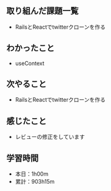 ## 取り組んだ課題一覧
- RailsとReactでtwitterクローンを作る
## わかったこと
- useContext
## 次やること
- RailsとReactでtwitterクローンを作る
## 感じたこと
- レビューの修正をしています
## 学習時間
- 本日：1h00m
- 累計：903h15m
